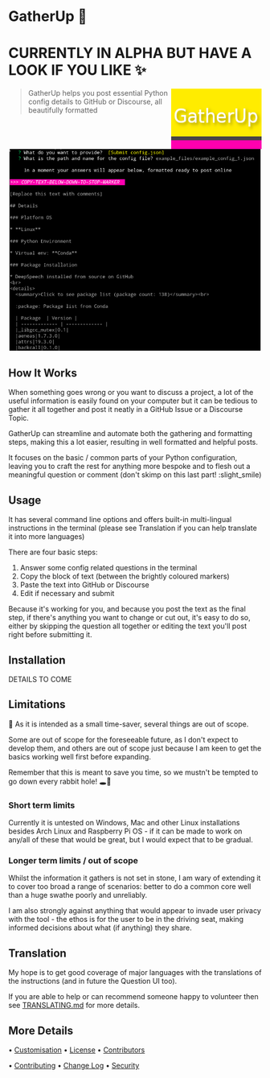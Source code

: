 # GatherUp :gift:

# CURRENTLY IN ALPHA BUT HAVE A LOOK IF YOU LIKE :sparkles:

<img src="./images/logo.png" align="right"
     alt="GatherUp Logo by NMStoker" width="180" height="120">

> GatherUp helps you post essential Python config details to GitHub or Discourse, all beautifully formatted

<p align="center">
  <img src="./images/formatted-submission-text-1.png" alt="CLI Q&A outputting MD formattted text" width="500">
</p>

## How It Works

When something goes wrong or you want to discuss a project, a lot of the useful information is easily found on your computer but it can be tedious to gather it all together and post it neatly in a GitHub Issue or a Discourse Topic.

GatherUp can streamline and automate both the gathering and formatting steps, making this a lot easier, resulting in well formatted and helpful posts.

It focuses on the basic / common parts of your Python configuration, leaving you to craft the rest for anything more bespoke and to flesh out a meaningful question or comment (don't skimp on this last part! :slight_smile)

## Usage

It has several command line options and offers built-in multi-lingual instructions in the terminal (please see Translation if you can help translate it into more languages)

There are four basic steps:
1. Answer some config related questions in the terminal
2. Copy the block of text (between the brightly coloured markers)
3. Paste the text into GitHub or Discourse
4. Edit if necessary and submit

Because it's working for you, and because you post the text as the final step, if there's anything you want to change or cut out, it's easy to do so, either by skipping the question all together or editing the text you'll post right before submitting it.

## Installation

DETAILS TO COME

## Limitations

:vertical_traffic_light: As it is intended as a small time-saver, several things are out of scope.

Some are out of scope for the foreseeable future, as I don't expect to develop them, and others are out of scope just because I am keen to get the basics working well first before expanding.

Remember that this is meant to save you time, so we mustn't be tempted to go down every rabbit hole! :hole::rabbit2:

<!-- See [Design Thoughts](design_thinking.md) for more background. -->

### Short term limits
Currently it is untested on Windows, Mac and other Linux installations besides Arch Linux and Raspberry Pi OS - if it can be made to work on any/all of these that would be great, but I would expect that to be gradual.

### Longer term limits / out of scope
Whilst the information it gathers is not set in stone, I am wary of extending it to cover too broad a range of scenarios: better to do a common core well than a huge swathe poorly and unreliably.

I am also strongly against anything that would appear to invade user privacy with the tool - the ethos is for the user to be in the driving seat, making informed decisions about what (if anything) they share.

## Translation

My hope is to get good coverage of major languages with the translations of the instructions (and in future the Question UI too).

If you are able to help or can recommend someone happy to volunteer then see [TRANSLATING.md](TRANSLATING.md) for more details.

## More Details

• [Customisation](CUSTOMISATION.md) • [License](LICENSE.txt) • [Contributors](CONTRIBUTORS.md)

• [Contributing](CONTRIBUTING.md) • [Change Log](CHANGELOG.md) • [Security](SECURITY.md)
